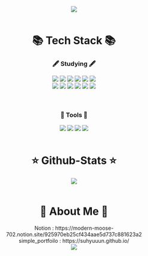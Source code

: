 <!-- 방문객수 -->
<!-- [![Hits](https://hits.seeyoufarm.com/api/count/incr/badge.svg?url=https%3A%2F%2Fgithub.com%2Fsuhyuuun&count_bg=%2379C83D&title_bg=%23555555&icon=&icon_color=%23E7E7E7&title=hits&edge_flat=false)](https://hits.seeyoufarm.com) -->

<!-- header -->
<div align=center>
	<img src="https://capsule-render.vercel.app/api?type=waving&color=A3DCBE&height=300&section=header&text=KIM%SUHYUN😆&fontSize=90&fontColor=f7f5f5&animation=fadeIn" />	
</div>
<br>

<!-- Tech Stack -->
<div align=center>
	<h1>📚 Tech Stack 📚</h1>
	<h3>🖋 Studying 🖋</h3>
</div>
<div align="center">
	<img src="https://img.shields.io/badge/Java-007396?style=flat&logo=Conda-Forge&logoColor=white" />
	<img src="https://img.shields.io/badge/HTML5-E34F26?style=flat&logo=HTML5&logoColor=white" />
	<img src="https://img.shields.io/badge/CSS3-1572B6?style=flat&logo=CSS3&logoColor=white" />
	<img src="https://img.shields.io/badge/JavaScript-F7DF1E?style=flat&logo=JavaScript&logoColor=white" />
	<img src="https://img.shields.io/badge/jQuery-0769AD?style=flat&logo=jQuery&logoColor=white" />
	<img src="https://img.shields.io/badge/React-61DAFB?style=flat&logo=React&logoColor=white" />
	<br>
	<img src="https://img.shields.io/badge/Spring-6DB33F?style=flat&logo=Spring&logoColor=white" />
	<img src="https://img.shields.io/badge/Spring Boot-6DB33F?style=flat&logo=Spring Boot&logoColor=white"/>
	<img src="https://img.shields.io/badge/Bootstrap-7952B3?style=flat&logo=Bootstrap&logoColor=white" />
	<img src="https://img.shields.io/badge/Python-3776AB?style=flat&logo=Python&logoColor=white" />
	<img src="https://img.shields.io/badge/Mybatis-000000?style=flat&logo=Fluentd&logoColor=white" />
	<img src="https://img.shields.io/badge/Oracle-F80000?style=flat&logo=Oracle&logoColor=white" />

</div>
<br>
<br>

<div align=center>
	<h3>🔧 Tools 🔧</h3>
</div>
<div align=center>
	<img src="https://img.shields.io/badge/Eclipse%20IDE-2C2255?style=flat&logo=EclipseIDE&logoColor=white" />
	<img src="https://img.shields.io/badge/Visual%20Studio%20Code-007ACC?style=flat&logo=VisualStudioCode&logoColor=white" />
	<img src="https://img.shields.io/badge/Tomcat-F8DC75?style=flat&logo=ApacheTomcat&logoColor=white" />
	<img src="https://img.shields.io/badge/GitHub-181717?style=flat&logo=GitHub&logoColor=white" />
</div>

<div align=center>
<br>
<h1>⭐️ Github-Stats ⭐️</h1>
<img src="https://github-readme-stats.vercel.app/api?username=suhyuuun&show_icons=true&theme=merko">
<br>
<br>
</div>

<!--About Me-->
<div align=center>
	<h1>🎈 About Me 🎈</h1>
</div>
<div align="center">
	Notion : https://modern-moose-702.notion.site/925970eb25cf434aae5d737c881623a2
	<br>
	simple_portfoilo : https://suhyuuun.github.io/
</div>

<div align=center>
<img src="https://capsule-render.vercel.app/api?type=waving&color=A3DCBE&height=200&section=footer">
</div>

